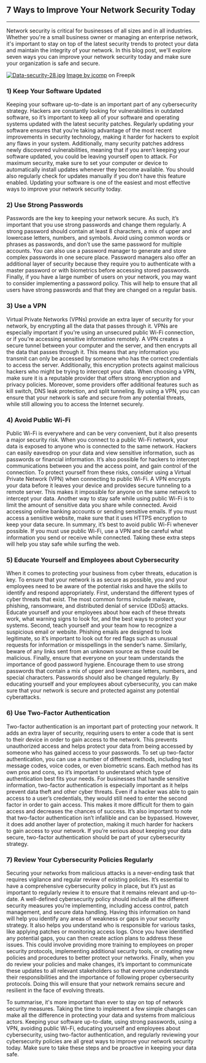 ## 7 Ways to Improve Your Network Security Today
---

Network security is critical for businesses of all sizes and in all industries. 
Whether you're a small business owner or managing an enterprise network, it's important to stay on top of the latest security trends to protect your data and maintain the integrity of your network. 
In this blog post, we'll explore seven ways you can improve your network security today and make sure your organization is safe and secure.

[![Data-security-28.jpg](https://i.postimg.cc/fbm56cjd/Data-security-28.jpg)](https://postimg.cc/gwcvh67c)
<a href="https://www.freepik.com/free-vector/global-data-security-personal-data-security-cyber-data-security-online-concept-illustration-internet-security-information-privacy-protection_12953631.htm#query=cyber%20ilustration&position=2&from_view=search&track=sph">Image by jcomp</a> on Freepik
### 1) Keep Your Software Updated

Keeping your software up-to-date is an important part of any cybersecurity strategy. 
Hackers are constantly looking for vulnerabilities in outdated software, so it’s important to keep all of your software and operating systems updated with the latest security patches. 
Regularly updating your software ensures that you’re taking advantage of the most recent improvements in security technology, making it harder for hackers to exploit any flaws in your system. 
Additionally, many security patches address newly discovered vulnerabilities, meaning that if you aren’t keeping your software updated, you could be leaving yourself open to attack. 
For maximum security, make sure to set your computer or device to automatically install updates whenever they become available. You should also regularly check for updates manually if you don’t have this feature enabled. 
Updating your software is one of the easiest and most effective ways to improve your network security today.

### 2) Use Strong Passwords

Passwords are the key to keeping your network secure. As such, it’s important that you use strong passwords and change them regularly. 
A strong password should contain at least 8 characters, a mix of upper and lowercase letters, numbers, and symbols. Avoid using common words or phrases as passwords, and don’t use the same password for multiple accounts.
You can also use a password manager to generate and store complex passwords in one secure place. 
Password managers also offer an additional layer of security because they require you to authenticate with a master password or with biometrics before accessing stored passwords. 
Finally, if you have a large number of users on your network, you may want to consider implementing a password policy. 
This will help to ensure that all users have strong passwords and that they are changed on a regular basis.

### 3) Use a VPN

Virtual Private Networks (VPNs) provide an extra layer of security for your network, by encrypting all the data that passes through it. 
VPNs are especially important if you're using an unsecured public Wi-Fi connection, or if you're accessing sensitive information remotely.
A VPN creates a secure tunnel between your computer and the server, and then encrypts all the data that passes through it. 
This means that any information you transmit can only be accessed by someone who has the correct credentials to access the server. 
Additionally, this encryption protects against malicious hackers who might be trying to intercept your data.
When choosing a VPN, make sure it is a reputable provider that offers strong encryption and privacy policies. 
Moreover, some providers offer additional features such as kill switch, DNS leak protection, and split tunneling.
By using a VPN, you can ensure that your network is safe and secure from any potential threats, while still allowing you to access the Internet securely.

### 4) Avoid Public Wi-Fi


Public Wi-Fi is everywhere and can be very convenient, but it also presents a major security risk. 
When you connect to a public Wi-Fi network, your data is exposed to anyone who is connected to the same network. 
Hackers can easily eavesdrop on your data and view sensitive information, such as passwords or financial information. 
It’s also possible for hackers to intercept communications between you and the access point, and gain control of the connection. 
To protect yourself from these risks, consider using a Virtual Private Network (VPN) when connecting to public Wi-Fi. 
A VPN encrypts your data before it leaves your device and provides secure tunneling to a remote server. 
This makes it impossible for anyone on the same network to intercept your data. 
Another way to stay safe while using public Wi-Fi is to limit the amount of sensitive data you share while connected. 
Avoid accessing online banking accounts or sending sensitive emails. 
If you must access a sensitive website, make sure that it uses HTTPS encryption to keep your data secure. 
In summary, it’s best to avoid public Wi-Fi whenever possible. 
If you must use public Wi-Fi, use a VPN and be careful what information you send or receive while connected. 
Taking these extra steps will help you stay safe while surfing the web.

### 5) Educate Yourself and Employees about Cybersecurity


When it comes to protecting your business from cyber threats, education is key. To ensure that your network is as secure as possible, you and your employees need to be aware of the potential risks and have the skills to identify and respond appropriately.
First, understand the different types of cyber threats that exist. The most common forms include malware, phishing, ransomware, and distributed denial of service (DDoS) attacks. Educate yourself and your employees about how each of these threats work, what warning signs to look for, and the best ways to protect your systems.
Second, teach yourself and your team how to recognize a suspicious email or website. Phishing emails are designed to look legitimate, so it’s important to look out for red flags such as unusual requests for information or misspellings in the sender’s name. Similarly, beware of any links sent from an unknown source as these could be malicious.
Finally, ensure that everyone on your team understands the importance of good password hygiene. Encourage them to use strong passwords that contain a mix of upper and lowercase letters, numbers, and special characters. Passwords should also be changed regularly.
By educating yourself and your employees about cybersecurity, you can make sure that your network is secure and protected against any potential cyberattacks.

### 6) Use Two-Factor Authentication


Two-factor authentication is an important part of protecting your network. It adds an extra layer of security, requiring users to enter a code that is sent to their device in order to gain access to the network. This prevents unauthorized access and helps protect your data from being accessed by someone who has gained access to your passwords.
To set up two-factor authentication, you can use a number of different methods, including text message codes, voice codes, or even biometric scans. Each method has its own pros and cons, so it’s important to understand which type of authentication best fits your needs.
For businesses that handle sensitive information, two-factor authentication is especially important as it helps prevent data theft and other cyber threats. Even if a hacker was able to gain access to a user’s credentials, they would still need to enter the second factor in order to gain access. This makes it more difficult for them to gain access and decreases the chances of success.
It’s also important to note that two-factor authentication isn’t infallible and can be bypassed. However, it does add another layer of protection, making it much harder for hackers to gain access to your network. If you’re serious about keeping your data secure, two-factor authentication should be part of your cybersecurity strategy.

### 7) Review Your Cybersecurity Policies Regularly


Securing your networks from malicious attacks is a never-ending task that requires vigilance and regular review of existing policies. It’s essential to have a comprehensive cybersecurity policy in place, but it’s just as important to regularly review it to ensure that it remains relevant and up-to-date.
A well-defined cybersecurity policy should include all the different security measures you’re implementing, including access control, patch management, and secure data handling. Having this information on hand will help you identify any areas of weakness or gaps in your security strategy. It also helps you understand who is responsible for various tasks, like applying patches or monitoring access logs.
Once you have identified any potential gaps, you can then create action plans to address these issues. This could involve providing more training to employees on proper security protocols, implementing additional security tools, or creating new policies and procedures to better protect your networks.
Finally, when you do review your policies and make changes, it’s important to communicate these updates to all relevant stakeholders so that everyone understands their responsibilities and the importance of following proper cybersecurity protocols. Doing this will ensure that your network remains secure and resilient in the face of evolving threats.

To summarise, it's more important than ever to stay on top of network security measures. 
Taking the time to implement a few simple changes can make all the difference in protecting your data and systems from malicious actors. 
Keeping your software up-to-date, using strong passwords, using a VPN, avoiding public Wi-Fi, educating yourself and employees about cybersecurity, using two-factor authentication, and regularly reviewing your cybersecurity policies are all great ways to improve your network security today. 
Make sure to take these steps and be proactive in keeping your data safe.

